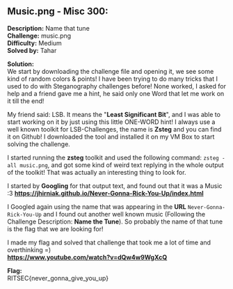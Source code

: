 ## Music.png - Misc 300:  

**Description:** Name that tune  
**Challenge:** music.png  
**Difficulty:** Medium  
**Solved by:** Tahar  

**Solution:**  
We start by downloading the challenge file and opening it, we see some kind of random colors & points! I have been trying to do many tricks that I used to do with Steganography challenges before! None worked, I asked for help and a friend gave me a hint, he said only one Word that let me work on it till the end!  

My friend said: LSB. It means the "**Least Significant Bit**", and I was able to start working on it by just using this little ONE-WORD hint! I always use a well known toolkit for LSB-Challenges, the name is **Zsteg** and you can find it on Github!  I downloaded the tool and installed it on my VM Box to start solving the challenge.  

I started running the **zsteg** toolkit and used the following command: ```zsteg -all music.png```, and got some kind of weird text replying in the whole output of the toolkit! That was actually an interesting thing to look for.  

I started by **Googling** for that output text, and found out that it was a Music :3 **https://jhirniak.github.io/Never-Gonna-Rick-You-Up/index.html**  

I Googled again using the name that was appearing in the **URL** ```Never-Gonna-Rick-You-Up``` and I found out another well known music (Following the Challenge Description: **Name the Tune**). So probably the name of that tune is the flag that we are looking for!   

I made my flag and solved that challenge that took me a lot of time and overthinking =)  
**https://www.youtube.com/watch?v=dQw4w9WgXcQ**  

**Flag:**  
RITSEC{never_gonna_give_you_up}
